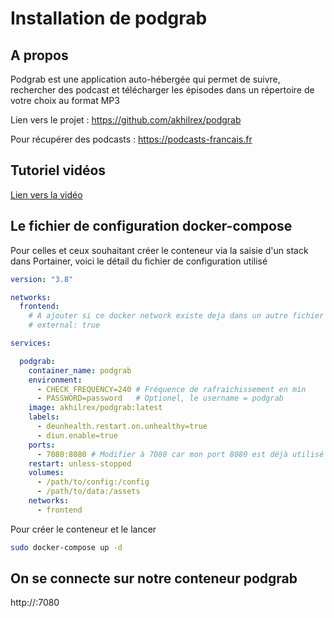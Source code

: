 # Installation de podgrab

## A propos

Podgrab est une application auto-hébergée qui permet de suivre, rechercher des podcast et télécharger les épisodes dans un répertoire de votre choix au format MP3



Lien vers le projet : https://github.com/akhilrex/podgrab

Pour récupérer des podcasts : https://podcasts-francais.fr



## Tutoriel vidéos

[Lien vers la vidéo](https://youtu.be/_bIoaMMGURQ)



## Le fichier de configuration docker-compose

Pour celles et ceux souhaitant créer le conteneur via la saisie d'un stack dans Portainer, voici le détail du fichier de configuration utilisé

```yaml
version: "3.8"

networks:
  frontend:
    # A ajouter si ce docker network existe deja dans un autre fichier docker-compose
    # external: true

services:

  podgrab:
    container_name: podgrab
    environment:
      - CHECK_FREQUENCY=240 # Fréquence de rafraichissement en min
      - PASSWORD=password   # Optionel, le username = podgrab
    image: akhilrex/podgrab:latest
    labels:
      - deunhealth.restart.on.unhealthy=true
      - diun.enable=true
    ports:
      - 7080:8080 # Modifier à 7080 car mon port 8080 est déjà utilisé 
    restart: unless-stopped
    volumes:
      - /path/to/config:/config
      - /path/to/data:/assets
    networks:
      - frontend
```

Pour créer le conteneur et le lancer

````bash
sudo docker-compose up -d
````



## On se connecte sur notre conteneur podgrab

http://<host-IP>:7080

